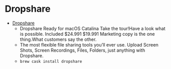 # Dropshare
- [Dropshare](https://dropshare.app/)
  -  Dropshare Ready for macOS Catalina Take the tour!Have a look what is possible. Included $24.991 $19.991 Marketing copy is the one thing.What customers say the other.
  - The most flexible file sharing tools you’ll ever use. Upload Screen Shots, Screen Recordings, Files, Folders, just anything with Dropshare.
  - `brew cask install dropshare`
